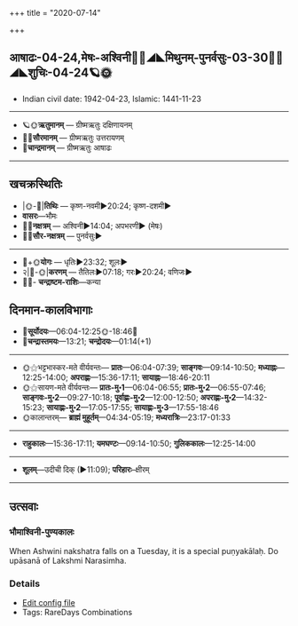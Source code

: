 +++
title = "2020-07-14"

+++
## आषाढः-04-24,मेषः-अश्विनी🌛🌌◢◣मिथुनम्-पुनर्वसुः-03-30🌌🌞◢◣शुचिः-04-24🪐🌞
- Indian civil date: 1942-04-23, Islamic: 1441-11-23
___________________
- 🪐🌞**ऋतुमानम्** — ग्रीष्मऋतुः दक्षिणायनम्
- 🌌🌞**सौरमानम्** — ग्रीष्मऋतुः उत्तरायणम्
- 🌛**चान्द्रमानम्** — ग्रीष्मऋतुः आषाढः
___________________


## खचक्रस्थितिः
- |🌞-🌛|**तिथिः** — कृष्ण-नवमी►20:24; कृष्ण-दशमी►  
- **वासरः**—भौमः  
- 🌌🌛**नक्षत्रम्** — अश्विनी►14:04; अपभरणी► (मेषः)  
- 🌌🌞**सौर-नक्षत्रम्** — पुनर्वसुः►  
___________________
- 🌛+🌞**योगः** — धृतिः►23:32; शूलः►  
- २|🌛-🌞|**करणम्** — तैतिलः►07:18; गरः►20:24; वणिजः►  
- 🌌🌛- **चन्द्राष्टम-राशिः**—कन्या  


## दिनमान-कालविभागाः
- 🌅**सूर्योदयः**—06:04-12:25🌞️-18:46🌇  
- 🌛**चन्द्रास्तमयः**—13:21; **चन्द्रोदयः**—01:14(+1)  
___________________
- 🌞⚝भट्टभास्कर-मते वीर्यवन्तः— **प्रातः**—06:04-07:39; **साङ्गवः**—09:14-10:50; **मध्याह्नः**—12:25-14:00; **अपराह्णः**—15:36-17:11; **सायाह्नः**—18:46-20:11  
- 🌞⚝सायण-मते वीर्यवन्तः— **प्रातः-मु॰1**—06:04-06:55; **प्रातः-मु॰2**—06:55-07:46; **साङ्गवः-मु॰2**—09:27-10:18; **पूर्वाह्णः-मु॰2**—12:00-12:50; **अपराह्णः-मु॰2**—14:32-15:23; **सायाह्णः-मु॰2**—17:05-17:55; **सायाह्णः-मु॰3**—17:55-18:46  
- 🌞कालान्तरम्— **ब्राह्मं मुहूर्तम्**—04:34-05:19; **मध्यरात्रिः**—23:17-01:33  
___________________
- **राहुकालः**—15:36-17:11; **यमघण्टः**—09:14-10:50; **गुलिककालः**—12:25-14:00  
___________________
- **शूलम्**—उदीची दिक् (►11:09); **परिहारः**–क्षीरम्  
___________________

## उत्सवाः
### भौमाश्विनी-पुण्यकालः

When Ashwini nakshatra falls on a Tuesday, it is a special puṇyakālaḥ. Do upāsanā of Lakshmi Narasimha.

### Details
- [Edit config file](https://github.com/sanskrit-coders/adyatithi/tree/master/time_focus/misc_combinations/description_only/bhaumAzvinI-puNyakAlaH.toml)
- Tags: RareDays Combinations


